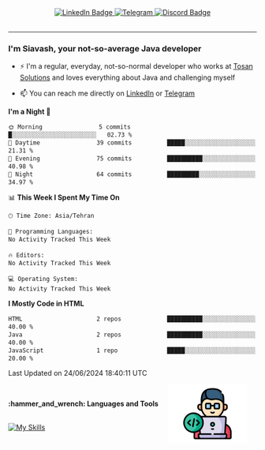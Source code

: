 <div id="badges" align="center">
  <a href="https://www.instagram.com/reza.df.x">
    <img src="https://img.shields.io/badge/LinkedIn-skyblue?style=for-the-badge&logo=LinkedIn&logoColor=black" alt="LinkedIn Badge"/>
  </a>
  <a href="http://telegram.me/rezadfx">
    <img src="https://img.shields.io/badge/Telegram-white?style=for-the-badge&logo=telegram&logoColor=blue" alt=Telegram Badge"/>
  </a>
  <a href="https://discord.com/users/Lqrock">
    <img src="https://img.shields.io/badge/Discord-gray?style=for-the-badge&logo=discord&logoColor=white" alt="Discord Badge"/>
  </a>
  <br>
  <img src="https://komarev.com/ghpvc/?username=lqrock&style=flat-square&color=red" alt=""/>
</div>


---



### I'm Siavash, your not-so-average Java developer
- :zap: I'm a regular, everyday, not-so-normal developer who works at [Tosan Solutions](https://www.tosan.com/en/) and loves everything about Java and challenging myself

- :mailbox: You can reach me directly on [LinkedIn](https://www.linkedin.com/in/siavash-azarnia/) or [Telegram](https://t.me/Lqrock)






<!--START_SECTION:waka-->
**I'm a Night 🦉** 

```text
🌞 Morning                5 commits           █░░░░░░░░░░░░░░░░░░░░░░░░   02.73 % 
🌆 Daytime                39 commits          █████░░░░░░░░░░░░░░░░░░░░   21.31 % 
🌃 Evening                75 commits          ██████████░░░░░░░░░░░░░░░   40.98 % 
🌙 Night                  64 commits          █████████░░░░░░░░░░░░░░░░   34.97 % 
```


📊 **This Week I Spent My Time On** 

```text
🕑︎ Time Zone: Asia/Tehran

💬 Programming Languages: 
No Activity Tracked This Week

🔥 Editors: 
No Activity Tracked This Week

💻 Operating System: 
No Activity Tracked This Week
```

**I Mostly Code in HTML** 

```text
HTML                     2 repos             ██████████░░░░░░░░░░░░░░░   40.00 % 
Java                     2 repos             ██████████░░░░░░░░░░░░░░░   40.00 % 
JavaScript               1 repo              █████░░░░░░░░░░░░░░░░░░░░   20.00 % 
```




 Last Updated on 24/06/2024 18:40:11 UTC
<!--END_SECTION:waka-->





<img align='right' height='120' style="margin-right:20px" src='assets/programmer.png' alt='Programmer'>


<p align="center">
<br>



 <summary><b>:hammer_and_wrench: Languages and Tools</b></summary><br>
<p align="center">

[![My Skills](https://skillicons.dev/icons?i=java,spring,hibernate,idea,postgres,postman,vscode,javascript,bitbucket,mysql&perline=5)](https://github.com/Lqrock/Lqrock/)